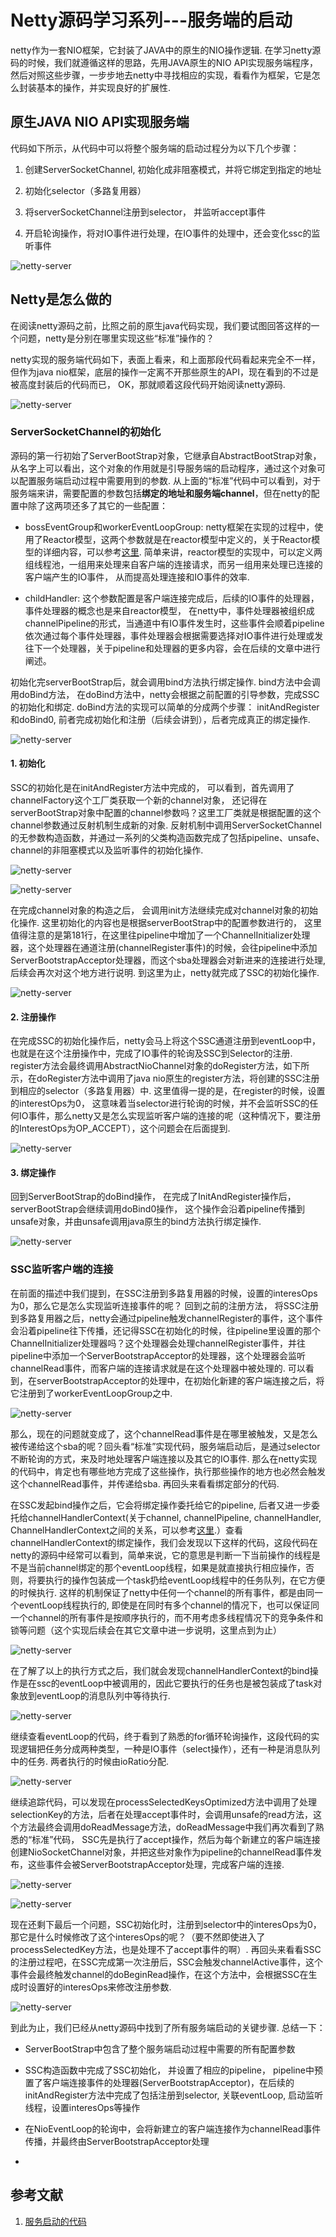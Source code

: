 # Netty源码学习系列---服务端的启动  
netty作为一套NIO框架，它封装了JAVA中的原生的NIO操作逻辑. 在学习netty源码的时候，我们就遵循这样的思路，先用JAVA原生的NIO API实现服务端程序，然后对照这些步骤，一步步地去netty中寻找相应的实现，看看作为框架，它是怎么封装基本的操作，并实现良好的扩展性.

 

## 原生JAVA NIO API实现服务端

代码如下所示，从代码中可以将整个服务端的启动过程分为以下几个步骤：

1. 创建ServerSocketChannel, 初始化成非阻塞模式，并将它绑定到指定的地址

2. 初始化selector（多路复用器）

3. 将serverSocketChannel注册到selector， 并监听accept事件

4. 开启轮询操作，将对IO事件进行处理，在IO事件的处理中，还会变化ssc的监听事件

![netty-server](https://github.com/Essviv/images/blob/master/netty-server.jpg?raw=true)

## Netty是怎么做的

在阅读netty源码之前，比照之前的原生java代码实现，我们要试图回答这样的一个问题，netty是分别在哪里实现这些“标准”操作的？

netty实现的服务端代码如下，表面上看来，和上面那段代码看起来完全不一样，但作为java nio框架，底层的操作一定离不开那些原生的API，现在看到的不过是被高度封装后的代码而已， OK，那就顺着这段代码开始阅读netty源码.

![netty-server](https://github.com/Essviv/images/blob/master/netty-server-2.jpg?raw=true)

### ServerSocketChannel的初始化

源码的第一行初始了ServerBootStrap对象，它继承自AbstractBootStrap对象，从名字上可以看出，这个对象的作用就是引导服务端的启动程序，通过这个对象可以配置服务端启动过程中需要用到的参数.  从上面的“标准”代码中可以看到，对于服务端来讲，需要配置的参数包括**绑定的地址和服务端channel**，但在netty的配置中除了这两项还多了其它的一些配置：

* bossEventGroup和workerEventLoopGroup: netty框架在实现的过程中，使用了Reactor模型，这两个参数就是在reactor模型中定义的，关于Reactor模型的详细内容，可以参考[这里](https://leanote.com/note/58350f18b026af4fdd000000). 简单来讲，reactor模型的实现中，可以定义两组线程池，一组用来处理来自客户端的连接请求，而另一组用来处理已连接的客户端产生的IO事件， 从而提高处理连接和IO事件的效率.

* childHandler: 这个参数配置是客户端连接完成后，后续的IO事件的处理器， 事件处理器的概念也是来自reactor模型， 在netty中，事件处理器被组织成channelPipeline的形式，当通道中有IO事件发生时，这些事件会顺着pipeline依次通过每个事件处理器，事件处理器会根据需要选择对IO事件进行处理或发往下一个处理器，关于pipeline和处理器的更多内容，会在后续的文章中进行阐述。

初始化完serverBootStrap后，就会调用bind方法执行绑定操作. bind方法中会调用doBind方法， 在doBind方法中，netty会根据之前配置的引导参数，完成SSC的初始化和绑定.    doBind方法的实现可以简单的分成两个步骤： initAndRegister和doBind0, 前者完成初始化和注册（后续会讲到），后者完成真正的绑定操作. 

![netty-server](https://github.com/Essviv/images/blob/master/netty-server-3.jpg?raw=true)

#### 1. 初始化

SSC的初始化是在initAndRegister方法中完成的， 可以看到，首先调用了channelFactory这个工厂类获取一个新的channel对象， 还记得在serverBootStrap对象中配置的channel参数吗？这里工厂类就是根据配置的这个channel参数通过反射机制生成新的对象. 反射机制中调用ServerSocketChannel的无参数构造函数，并通过一系列的父类构造函数完成了包括pipeline、unsafe、channel的非阻塞模式以及监听事件的初始化操作.

![netty-server](https://github.com/Essviv/images/blob/master/netty-server-4.jpg?raw=true)

![netty-server](https://github.com/Essviv/images/blob/master/netty-server-5.jpg?raw=true)

在完成channel对象的构造之后， 会调用init方法继续完成对channel对象的初始化操作. 这里初始化的内容也是根据serverBootStrap中的配置参数进行的， 这里值得注意的是第181行，在这里往pipeline中增加了一个ChannelInitializer处理器，这个处理器在通道注册(channelRegister事件)的时候，会往pipeline中添加ServerBootstrapAcceptor处理器，而这个sba处理器会对新进来的连接进行处理, 后续会再次对这个地方进行说明. 到这里为止，netty就完成了SSC的初始化操作.

![netty-server](https://github.com/Essviv/images/blob/master/netty-server-6.jpg?raw=true)

#### 2. 注册操作

在完成SSC的初始化操作后，netty会马上将这个SSC通道注册到eventLoop中， 也就是在这个注册操作中，完成了IO事件的轮询及SSC到Selector的注册. register方法会最终调用AbstractNioChannel对象的doRegister方法，如下所示，在doRegister方法中调用了java nio原生的register方法，将创建的SSC注册到相应的selector（多路复用器）中. 这里值得一提的是，在register的时候，设置的interestOps为0， 这意味着当selector进行轮询的时候，并不会监听SSC的任何IO事件，那么netty又是怎么实现监听客户端的连接的呢（这种情况下，要注册的InterestOps为OP_ACCEPT），这个问题会在后面提到.

![netty-server](https://github.com/Essviv/images/blob/master/netty-server-7.jpg?raw=true)

#### 3. 绑定操作

回到ServerBootStrap的doBind操作， 在完成了InitAndRegister操作后，serverBootStrap会继续调用doBind0操作， 这个操作会沿着pipeline传播到unsafe对象，并由unsafe调用java原生的bind方法执行绑定操作.

![netty-server](https://github.com/Essviv/images/blob/master/netty-server-8.jpg?raw=true)


### SSC监听客户端的连接

在前面的描述中我们提到，在SSC注册到多路复用器的时候，设置的interesOps为0，那么它是怎么实现监听连接事件的呢？ 回到之前的注册方法， 将SSC注册到多路复用器之后，netty会通过pipeline触发channelRegister的事件，这个事件会沿着pipeline往下传播，还记得SSC在初始化的时候，往pipeline里设置的那个ChannelInitializer处理器吗？这个处理器会处理channelRegister事件，并往pipeline中添加一个ServerBootstrapAcceptor的处理器，这个处理器会监听channelRead事件，而客户端的连接请求就是在这个处理器中被处理的. 可以看到，在serverBootstrapAcceptor的处理中，在初始化新建的客户端连接之后，将它注册到了workerEventLoopGroup之中.

![netty-server](https://github.com/Essviv/images/blob/master/netty-server-9.jpg?raw=true)

那么，现在的问题就变成了，这个channelRead事件是在哪里被触发，又是怎么被传递给这个sba的呢？回头看“标准”实现代码，服务端启动后，是通过selector不断轮询的方式，来及时地处理客户端连接以及其它的IO事件. 那么在netty实现的代码中，肯定也有哪些地方完成了这些操作，执行那些操作的地方也必然会触发这个channelRead事件，并传递给sba. 再回头来看看绑定部分的代码.

在SSC发起bind操作之后，它会将绑定操作委托给它的pipeline, 后者又进一步委托给channelHandlerContext(关于channel, channelPipeline, channelHandler, ChannelHandlerContext之间的关系，可以参考[这里](https://leanote.com/note/58007d26b026af7ede000000).）查看channelHandlerContext的绑定操作，我们会发现以下这样的代码，这段代码在netty的源码中经常可以看到，简单来说，它的意思是判断一下当前操作的线程是不是当前channel绑定的那个eventLoop线程，如果是就直接执行相应操作，否则，将要执行的操作包装成一个task扔给eventLoop线程中的任务队列，在它方便的时候执行. 这样的机制保证了netty中任何一个channel的所有事件，都是由同一个eventLoop线程执行的, 即使是在同时有多个channel的情况下，也可以保证同一个channel的所有事件是按顺序执行的，而不用考虑多线程情况下的竞争条件和锁等问题（这个实现后续会在其它文章中进一步说明，这里点到为止）

![netty-server](https://github.com/Essviv/images/blob/master/netty-server-10.jpg?raw=true)

在了解了以上的执行方式之后，我们就会发现channelHandlerContext的bind操作是在ssc的eventLoop中被调用的，因此它要执行的任务也是被包装成了task对象放到eventLoop的消息队列中等待执行.

![netty-server](https://github.com/Essviv/images/blob/master/netty-server-11.jpg?raw=true)

继续查看eventLoop的代码，终于看到了熟悉的for循环轮询操作，这段代码的实现逻辑把任务分成两种类型，一种是IO事件（select操作），还有一种是消息队列中的任务. 两者执行的时候由ioRatio分配.

![netty-server](https://github.com/Essviv/images/blob/master/netty-server-12.jpg?raw=true)

继续追踪代码，可以发现在processSelectedKeysOptimized方法中调用了处理selectionKey的方法，后者在处理accept事件时，会调用unsafe的read方法，这个方法最终会调用doReadMessage方法，doReadMessage中我们再次看到了熟悉的“标准”代码， SSC先是执行了accept操作，然后为每个新建立的客户端连接创建NioSocketChannel对象，并把这些对象作为pipeline的channelRead事件发布，这些事件会被ServerBootstrapAcceptor处理，完成客户端的连接.

![netty-server](https://github.com/Essviv/images/blob/master/netty-server-13.jpg?raw=true)

![netty-server](https://github.com/Essviv/images/blob/master/netty-server-14.jpg?raw=true)

现在还剩下最后一个问题，SSC初始化时，注册到selector中的interesOps为0， 那它是什么时候修改了这个interesOps的呢？（要不然即使进入了processSelectedKey方法，也是处理不了accept事件的啊）. 再回头来看看SSC的注册过程吧，在SSC完成第一次注册后，SSC会触发channelActive事件，这个事件会最终触发channel的doBeginRead操作，在这个方法中，会根据SSC在生成时设置好的interesOps来修改注册参数. 

![netty-server](https://github.com/Essviv/images/blob/master/netty-server-15.jpg?raw=true)

到此为止，我们已经从netty源码中找到了所有服务端启动的关键步骤. 总结一下：

* ServerBootStrap中包含了整个服务端启动过程中需要的所有配置参数

* SSC构造函数中完成了SSC初始化， 并设置了相应的pipeline， pipeline中预置了客户端连接事件的处理器(ServerBootstrapAcceptor)，在后续的initAndRegister方法中完成了包括注册到selector, 关联eventLoop, 启动监听线程，设置interesOps等操作

* 在NioEventLoop的轮询中，会将新建立的客户端连接作为channelRead事件传播，并最终由ServerBootstrapAcceptor处理
* 
## 参考文献

1. [服务启动的代码](http://blog.jobbole.com/105565/)